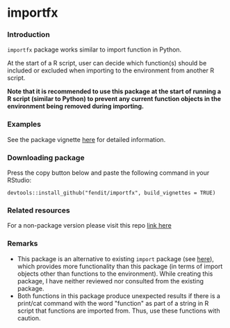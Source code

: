 # importfx
### Introduction
`importfx` package works similar to import function in Python.

At the start of a R script, user can decide which function(s) should be included or excluded when importing to the environment from another R script.

**Note that it is recommended to use this package at the start of running a R script (similar to Python) to prevent any current function objects in the environment being removed during importing.**

### Examples
See the package vignette [here](https://htmlpreview.github.io/?https://github.com/fendit/importfx/blob/main/vignettes/Introduction.html) for detailed information.

### Downloading package
Press the copy button below and paste the following command in your RStudio:
```
devtools::install_github("fendit/importfx", build_vignettes = TRUE)
```

### Related resources
For a non-package version please visit this repo [link here](https://github.com/fendit/import-specific-functions)

### Remarks
- This package is an alternative to existing ```import``` package (see [here](https://www.rdocumentation.org/packages/rio/versions/0.5.29/topics/import)), which provides more functionality than this package (in terms of import objects other than functions to the environment). While creating this package, I have neither reviewed nor consulted from the existing package. 
- Both functions in this package produce unexpected results if there is a print/cat command with the word "function" as part of a string in R script that functions are imported from. Thus, use these functions with caution.
